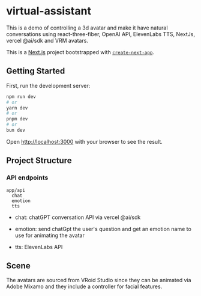 # virtual-assistant
This is a demo of controlling a 3d avatar and make it have natural conversations using react-three-fiber, OpenAI API, ElevenLabs TTS, NextJs, vercel @ai/sdk and VRM avatars.

This is a [Next.js](https://nextjs.org/) project bootstrapped with [`create-next-app`](https://github.com/vercel/next.js/tree/canary/packages/create-next-app).

## Getting Started

First, run the development server:

```bash
npm run dev
# or
yarn dev
# or
pnpm dev
# or
bun dev
```

Open [http://localhost:3000](http://localhost:3000) with your browser to see the result.

## Project Structure
### API endpoints
```
app/api
  chat
  emotion
  tts
```
- chat: chatGPT conversation API via vercel @ai/sdk
- emotion: send chatGpt the user's
question and get an emotion name to use for animating the avatar

- tts: ElevenLabs API

## Scene

The avatars are sourced from VRoid Studio since they can be animated via Adobe Mixamo and they include a controller for facial features.




